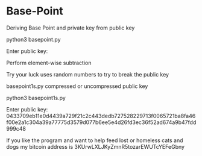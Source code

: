 # Base-Point
Deriving Base Point and private key from public key<p>
python3 basepoint.py<p>
Enter public key:<p>
Perform element-wise subtraction<p>
Try your luck uses random numbers to try to break the public key<p>
basepoint1s.py compressed or uncompressed public key<p>
python3 basepoint1s.py <p>
Enter public key: 0433709eb11e0d4439a729f21c2c443dedb727528229713f0065721ba8fa46f00e2a1c304a39a77775d3579d077b6ee5e4d26fd3ec36f52ad674a9b47fdd999c48 <p>
  
  If you like the program and want to help feed lost or homeless cats and dogs my bitcoin address is 3KUrwLXLJKyZmnR5tozarEWUTcYEFeGbny
